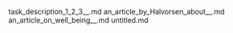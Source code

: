 task_description_1_2_3__.md
an_article_by_Halvorsen_about__.md
an_article_on_well_being__.md
untitled.md
